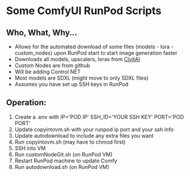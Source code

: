 # Some ComfyUI RunPod Scripts
## Who, What, Why...
- Allows for the automated download of some files (models - lora - custom_nodes) upon RunPod start to start image generation faster
- Downloads all models, upscalers, loras from [CivitAI](https://civitai.com/)
- Custom Nodes are from github
- Will be adding Control NET
- Most models are SDXL (might move to only SDXL files)
- Assumes you have set up SSH keys in RunPod
## Operation:
1. Create a .env with IP='POD IP'  SSH_ID='YOUR SSH KEY' PORT='POD PORT'
2. Update copyintovm.sh with your runpod ip port and your ssh info
3. Update autodownload to include any extra files you want
4. Run copyintovm.sh (may have to chmod first)
5. SSH into VM
6. Run customNodeGit.sh (on RunPod VM)
7. Restart RunPod machine to update Comfy
8. Run autodownload.sh (on RunPod VM)